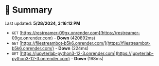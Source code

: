 # 📖 Summary
Last updated: **5/28/2024, 3:16:12 PM**

- `GET` [https://restreamer-09gx.onrender.com](https://restreamer-09gx.onrender.com) - **Down** (420892ms)
- `GET` [https://filestreambot-b5k6.onrender.com/](https://filestreambot-b5k6.onrender.com/) - **Down** (224ms)
- `GET` [https://jupyterlab-python3-12-3.onrender.com](https://jupyterlab-python3-12-3.onrender.com) - **Down** (168ms)
